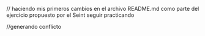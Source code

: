 // haciendo mis primeros cambios en el archivo README.md como parte del ejercicio propuesto por el Seint
 seguir practicando

//generando conflicto
